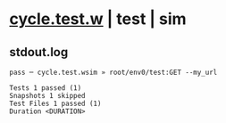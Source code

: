 # [cycle.test.w](../../../../../../tests/sdk_tests/api/cycle.test.w) | test | sim

## stdout.log
```log
pass ─ cycle.test.wsim » root/env0/test:GET --my_url

Tests 1 passed (1)
Snapshots 1 skipped
Test Files 1 passed (1)
Duration <DURATION>
```

